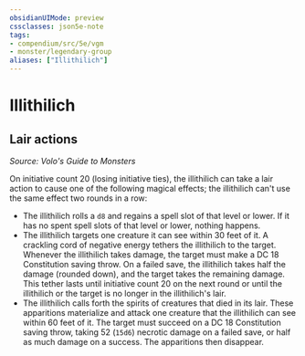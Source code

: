 ```yaml
---
obsidianUIMode: preview
cssclasses: json5e-note
tags:
- compendium/src/5e/vgm
- monster/legendary-group
aliases: ["Illithilich"]
---
```

# Illithilich

## Lair actions
_Source: Volo's Guide to Monsters_

On initiative count 20 (losing initiative ties), the illithilich can take a lair action to cause one of the following magical effects; the illithilich can't use the same effect two rounds in a row:

- The illithilich rolls a `d8` and regains a spell slot of that level or lower. If it has no spent spell slots of that level or lower, nothing happens.  
- The illithilich targets one creature it can see within 30 feet of it. A crackling cord of negative energy tethers the illithilich to the target. Whenever the illithilich takes damage, the target must make a DC 18 Constitution saving throw. On a failed save, the illithilich takes half the damage (rounded down), and the target takes the remaining damage. This tether lasts until initiative count 20 on the next round or until the illithilich or the target is no longer in the illithilich's lair.  
- The illithilich calls forth the spirits of creatures that died in its lair. These apparitions materialize and attack one creature that the illithilich can see within 60 feet of it. The target must succeed on a DC 18 Constitution saving throw, taking 52 (`15d6`) necrotic damage on a failed save, or half as much damage on a success. The apparitions then disappear.